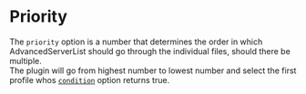 # Priority

The `priority` option is a number that determines the order in which AdvancedServerList should go through the individual files, should there be multiple.  
The plugin will go from highest number to lowest number and select the first profile whos [`condition`](condition.md) option returns true.